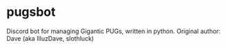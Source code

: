# pugsbot
Discord bot for managing Gigantic PUGs, written in python. Original author: Dave (aka IlluzDave, slothluck)
